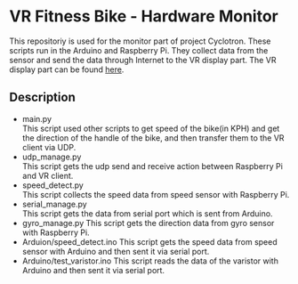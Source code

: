 # VR Fitness Bike - Hardware Monitor

This repositoriy is used for the monitor part of project Cyclotron. These scripts run in the Arduino and Raspberry Pi. They collect data from the sensor and send the data through Internet to the VR display part. The VR display part can be found [here](https://github.com/BerwinZ/VR-Fitness-Bike).

## Description
* main.py  
  This script used other scripts to get speed of the bike(in KPH) and get the direction of the handle of the bike, and then transfer them to the VR client via UDP.
* udp_manage.py  
  This script gets the udp send and receive action between Raspberry Pi and VR client.
* speed_detect.py  
  This script collects the speed data from speed sensor with Raspberry Pi.
* serial_manage.py   
  This script gets the data from serial port which is sent from Arduino.
* gyro_manage.py
  This script gets the direction data from gyro sensor with Raspberry Pi.
* Arduion/speed_detect.ino
  This script gets the speed data from speed sensor with Arduino and then sent it via serial port. 
* Arduino/test_varistor.ino
  This script reads the data of the varistor with Arduino and then sent it via serial port.
